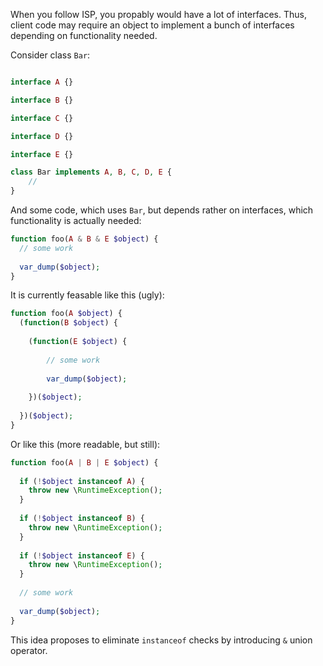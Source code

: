 
When you follow ISP, you propably would have a lot of interfaces. 
Thus, client code may require an object to implement a bunch of interfaces depending on functionality needed.

Consider class `Bar`:

```php

interface A {}

interface B {}

interface C {}

interface D {}

interface E {}

class Bar implements A, B, C, D, E {
    // 
}
```


And some code, which uses `Bar`, but depends rather on interfaces, which functionality is actually needed:

```php
function foo(A & B & E $object) {
  // some work
  
  var_dump($object);
}
```

It is currently feasable like this (ugly):

```php
function foo(A $object) {
  (function(B $object) {
    
    (function(E $object) {
      
        // some work
        
        var_dump($object);
      
    })($object);
    
  })($object);
}
```

Or like this (more readable, but still):

```php
function foo(A | B | E $object) {
  
  if (!$object instanceof A) {
    throw new \RuntimeException();
  }  
  
  if (!$object instanceof B) {
    throw new \RuntimeException();
  }
  
  if (!$object instanceof E) {
    throw new \RuntimeException();
  }  
 
  // some work
  
  var_dump($object); 
}
```

This idea proposes to eliminate `instanceof` checks by introducing `&` union operator.


